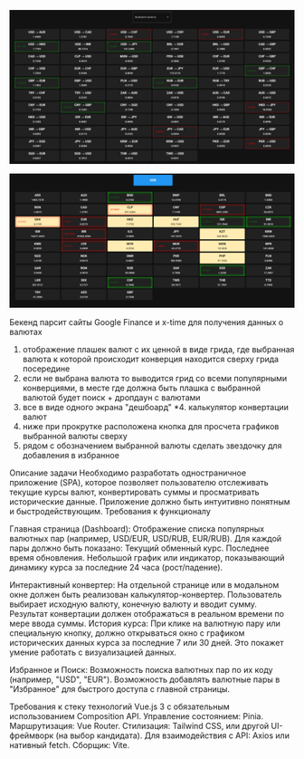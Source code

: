 ![Пример1](/example1.png)

![Пример2](/example2.png)

Бекенд парсит сайты Google Finance и x-time для получения данных о валютах

1. отображение плашек валют с их ценной в виде грида, где выбранная валюта к которой происходит конверция находится сверху грида посередине
2. если не выбрана валюта то выводится грид со всеми популярными конверциями, в месте где должна быть плашка с выбранной валютой будет поиск + дропдаун с валютами
3. все в виде одного экрана "дешбоард"
*4. калькулятор конвертации валют
5. ниже при прокрутке расположена кнопка для просчета графиков выбранной валюты сверху
6. рядом с обозначением выбранной валюты сделать звездочку для добавления в избранное

Описание задачи
Необходимо разработать одностраничное приложение (SPA), которое позволяет пользователю отслеживать текущие курсы валют, конвертировать суммы и просматривать исторические данные. Приложение должно быть интуитивно понятным и быстродействующим.
Требования к функционалу

Главная страница (Dashboard):
Отображение списка популярных валютных пар (например, USD/EUR, USD/RUB, EUR/RUB).
Для каждой пары должно быть показано:
Текущий обменный курс.
Последнее время обновления.
Небольшой график или индикатор, показывающий динамику курса за последние 24 часа (рост/падение).

Интерактивный конвертер:
На отдельной странице или в модальном окне должен быть реализован калькулятор-конвертер.
Пользователь выбирает исходную валюту, конечную валюту и вводит сумму.
Результат конвертации должен отображаться в реальном времени по мере ввода суммы.
История курса:
При клике на валютную пару или специальную кнопку, должно открываться окно с графиком исторических данных курса за последние 7 или 30 дней. Это покажет умение работать с визуализацией данных.

Избранное и Поиск:
Возможность поиска валютных пар по их коду (например, "USD", "EUR").
Возможность добавлять валютные пары в "Избранное" для быстрого доступа с главной страницы.

Требования к стеку технологий
Vue.js 3 с обязательным использованием Composition API.
Управление состоянием: Pinia.
Маршрутизация: Vue Router.
Стилизация: Tailwind CSS, или другой UI-фреймворк (на выбор кандидата).
Для взаимодействия с API: Axios или нативный fetch.
Сборщик: Vite.